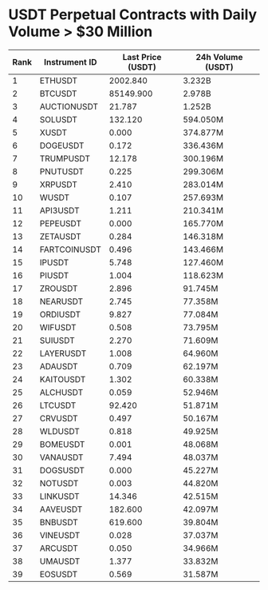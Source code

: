 # USDT Perpetual Contracts with Daily Volume > $30 Million

| Rank | Instrument ID | Last Price (USDT) | 24h Volume (USDT) |
|------|---------------|-------------------|-------------------|
| 1 | ETHUSDT | 2002.840 | 3.232B |
| 2 | BTCUSDT | 85149.900 | 2.978B |
| 3 | AUCTIONUSDT | 21.787 | 1.252B |
| 4 | SOLUSDT | 132.120 | 594.050M |
| 5 | XUSDT | 0.000 | 374.877M |
| 6 | DOGEUSDT | 0.172 | 336.436M |
| 7 | TRUMPUSDT | 12.178 | 300.196M |
| 8 | PNUTUSDT | 0.225 | 299.306M |
| 9 | XRPUSDT | 2.410 | 283.014M |
| 10 | WUSDT | 0.107 | 257.693M |
| 11 | API3USDT | 1.211 | 210.341M |
| 12 | PEPEUSDT | 0.000 | 165.770M |
| 13 | ZETAUSDT | 0.284 | 146.318M |
| 14 | FARTCOINUSDT | 0.496 | 143.466M |
| 15 | IPUSDT | 5.748 | 127.460M |
| 16 | PIUSDT | 1.004 | 118.623M |
| 17 | ZROUSDT | 2.896 | 91.745M |
| 18 | NEARUSDT | 2.745 | 77.358M |
| 19 | ORDIUSDT | 9.827 | 77.084M |
| 20 | WIFUSDT | 0.508 | 73.795M |
| 21 | SUIUSDT | 2.270 | 71.609M |
| 22 | LAYERUSDT | 1.008 | 64.960M |
| 23 | ADAUSDT | 0.709 | 62.197M |
| 24 | KAITOUSDT | 1.302 | 60.338M |
| 25 | ALCHUSDT | 0.059 | 52.946M |
| 26 | LTCUSDT | 92.420 | 51.871M |
| 27 | CRVUSDT | 0.497 | 50.167M |
| 28 | WLDUSDT | 0.818 | 49.925M |
| 29 | BOMEUSDT | 0.001 | 48.068M |
| 30 | VANAUSDT | 7.494 | 48.037M |
| 31 | DOGSUSDT | 0.000 | 45.227M |
| 32 | NOTUSDT | 0.003 | 44.820M |
| 33 | LINKUSDT | 14.346 | 42.515M |
| 34 | AAVEUSDT | 182.600 | 42.097M |
| 35 | BNBUSDT | 619.600 | 39.804M |
| 36 | VINEUSDT | 0.028 | 37.037M |
| 37 | ARCUSDT | 0.050 | 34.966M |
| 38 | UMAUSDT | 1.377 | 33.832M |
| 39 | EOSUSDT | 0.569 | 31.587M |
